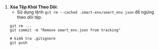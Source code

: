 
1. **Xóa Tệp Khỏi Theo Dõi**:
   - Sử dụng lệnh `git rm --cached .smart-env/smart_env.json` để ngừng theo dõi tệp.
   ```
   git rm ...
   git commit -m "Remove smart_env.json from tracking"
   
   # kiểm tra .gitignore
   git push
   ```